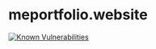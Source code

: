 # meportfolio.website
[![Known Vulnerabilities](https://snyk.io/test/github/VladislavDesu/VladislavDesu.github.io/badge.svg?targetFile=package.json)](https://snyk.io/test/github/VladislavDesu/VladislavDesu.github.io?targetFile=package.json)
